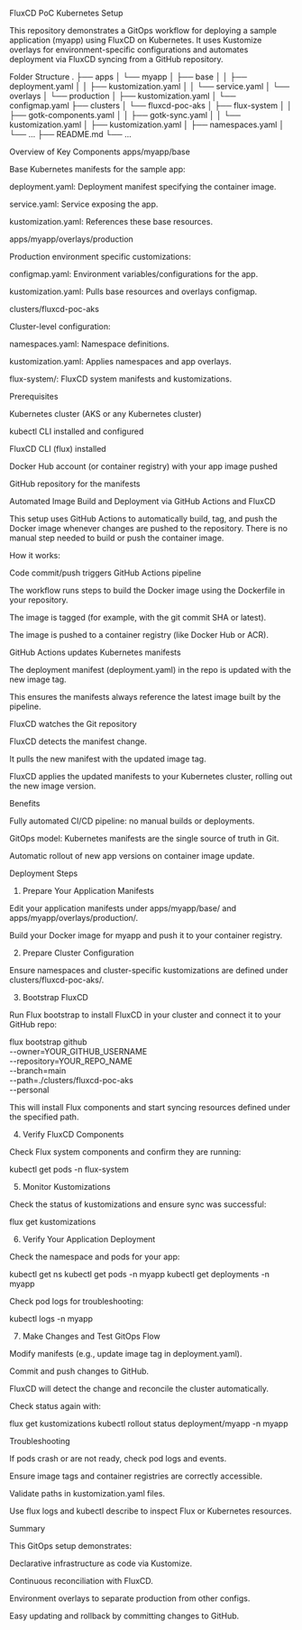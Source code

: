 FluxCD PoC Kubernetes Setup

This repository demonstrates a GitOps workflow for deploying a sample application (myapp) using FluxCD on Kubernetes. It uses Kustomize overlays for environment-specific configurations and automates deployment via FluxCD syncing from a GitHub repository.

Folder Structure
.
├── apps
│   └── myapp
│       ├── base
│       │   ├── deployment.yaml
│       │   ├── kustomization.yaml
│       │   └── service.yaml
│       └── overlays
│           └── production
│               ├── kustomization.yaml
│               └── configmap.yaml
├── clusters
│   └── fluxcd-poc-aks
│       ├── flux-system
│       │   ├── gotk-components.yaml
│       │   ├── gotk-sync.yaml
│       │   └── kustomization.yaml
│       ├── kustomization.yaml
│       ├── namespaces.yaml
│       └── ...
├── README.md
└── ...

Overview of Key Components
apps/myapp/base

Base Kubernetes manifests for the sample app:

deployment.yaml: Deployment manifest specifying the container image.

service.yaml: Service exposing the app.

kustomization.yaml: References these base resources.

apps/myapp/overlays/production

Production environment specific customizations:

configmap.yaml: Environment variables/configurations for the app.

kustomization.yaml: Pulls base resources and overlays configmap.

clusters/fluxcd-poc-aks

Cluster-level configuration:

namespaces.yaml: Namespace definitions.

kustomization.yaml: Applies namespaces and app overlays.

flux-system/: FluxCD system manifests and kustomizations.

Prerequisites

Kubernetes cluster (AKS or any Kubernetes cluster)

kubectl CLI installed and configured

FluxCD CLI (flux) installed

Docker Hub account (or container registry) with your app image pushed

GitHub repository for the manifests

Automated Image Build and Deployment via GitHub Actions and FluxCD

This setup uses GitHub Actions to automatically build, tag, and push the Docker image whenever changes are pushed to the repository. There is no manual step needed to build or push the container image.

How it works:

Code commit/push triggers GitHub Actions pipeline

The workflow runs steps to build the Docker image using the Dockerfile in your repository.

The image is tagged (for example, with the git commit SHA or latest).

The image is pushed to a container registry (like Docker Hub or ACR).

GitHub Actions updates Kubernetes manifests

The deployment manifest (deployment.yaml) in the repo is updated with the new image tag.

This ensures the manifests always reference the latest image built by the pipeline.

FluxCD watches the Git repository

FluxCD detects the manifest change.

It pulls the new manifest with the updated image tag.

FluxCD applies the updated manifests to your Kubernetes cluster, rolling out the new image version.

Benefits

Fully automated CI/CD pipeline: no manual builds or deployments.

GitOps model: Kubernetes manifests are the single source of truth in Git.

Automatic rollout of new app versions on container image update.

Deployment Steps
1. Prepare Your Application Manifests

Edit your application manifests under apps/myapp/base/ and apps/myapp/overlays/production/.

Build your Docker image for myapp and push it to your container registry.

2. Prepare Cluster Configuration

Ensure namespaces and cluster-specific kustomizations are defined under clusters/fluxcd-poc-aks/.

3. Bootstrap FluxCD

Run Flux bootstrap to install FluxCD in your cluster and connect it to your GitHub repo:

flux bootstrap github \
  --owner=YOUR_GITHUB_USERNAME \
  --repository=YOUR_REPO_NAME \
  --branch=main \
  --path=./clusters/fluxcd-poc-aks \
  --personal


This will install Flux components and start syncing resources defined under the specified path.

4. Verify FluxCD Components

Check Flux system components and confirm they are running:

kubectl get pods -n flux-system

5. Monitor Kustomizations

Check the status of kustomizations and ensure sync was successful:

flux get kustomizations

6. Verify Your Application Deployment

Check the namespace and pods for your app:

kubectl get ns
kubectl get pods -n myapp
kubectl get deployments -n myapp


Check pod logs for troubleshooting:

kubectl logs -n myapp <pod-name>

7. Make Changes and Test GitOps Flow

Modify manifests (e.g., update image tag in deployment.yaml).

Commit and push changes to GitHub.

FluxCD will detect the change and reconcile the cluster automatically.

Check status again with:

flux get kustomizations
kubectl rollout status deployment/myapp -n myapp

Troubleshooting

If pods crash or are not ready, check pod logs and events.

Ensure image tags and container registries are correctly accessible.

Validate paths in kustomization.yaml files.

Use flux logs and kubectl describe to inspect Flux or Kubernetes resources.

Summary

This GitOps setup demonstrates:

Declarative infrastructure as code via Kustomize.

Continuous reconciliation with FluxCD.

Environment overlays to separate production from other configs.

Easy updating and rollback by committing changes to GitHub.